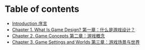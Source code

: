 # Table of contents

* [Introduction 序言](README.md)
* [Chapter 1. What Is Game Design? 第一章：什么是游戏设计？](chapter-1.md)
* [Chapter 2. Game Concepts 第二章：游戏概念](chapter-2.md)
* [Chapter 3. Game Settings and Worlds 第三章：游戏场景与世界](chapter-3.md)
